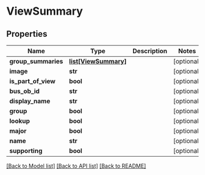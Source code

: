 # ViewSummary

## Properties
Name | Type | Description | Notes
------------ | ------------- | ------------- | -------------
**group_summaries** | [**list[ViewSummary]**](ViewSummary.md) |  | [optional] 
**image** | **str** |  | [optional] 
**is_part_of_view** | **bool** |  | [optional] 
**bus_ob_id** | **str** |  | [optional] 
**display_name** | **str** |  | [optional] 
**group** | **bool** |  | [optional] 
**lookup** | **bool** |  | [optional] 
**major** | **bool** |  | [optional] 
**name** | **str** |  | [optional] 
**supporting** | **bool** |  | [optional] 

[[Back to Model list]](../README.md#documentation-for-models) [[Back to API list]](../README.md#documentation-for-api-endpoints) [[Back to README]](../README.md)


